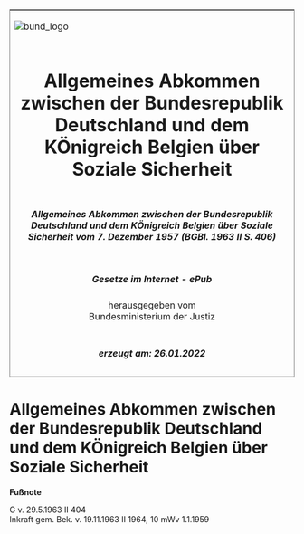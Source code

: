 <span id="DECKBLATT.html"></span>

<table border="0" frame="border" width="100%">

<tr valign="top">

<td align="left">

![bund\_logo](BfJ_2021_Web_de_de.gif)

</td>

<td align="right">

 

</td>

</tr>

<tr align="center" valign="middle">

<td colspan="2">

# Allgemeines Abkommen zwischen der Bundesrepublik Deutschland und dem KÖnigreich Belgien über Soziale Sicherheit

</td>

</tr>

<tr align="center" valign="middle">

<td colspan="2">

##### Allgemeines Abkommen zwischen der Bundesrepublik Deutschland und dem KÖnigreich Belgien über Soziale Sicherheit vom 7. Dezember 1957 (BGBl. 1963 II S. 406)

</td>

</tr>

<tr align="center" valign="middle">

<td colspan="2">

  
  

##### Gesetze im Internet - ePub  
  
herausgegeben vom  
Bundesministerium der Justiz

</td>

</tr>

<tr align="center" valign="bottom">

<td colspan="2">

  
  

##### erzeugt am: 26.01.2022

</td>

</tr>

</table>

<span id="BJNR204060963.html"></span>

# Allgemeines Abkommen zwischen der Bundesrepublik Deutschland und dem KÖnigreich Belgien über Soziale Sicherheit

<div>

  
**Fußnote**

<div class="jnhtml">

<div>

<div class="jurAbsatz">

G v. 29.5.1963 II 404  
Inkraft gem. Bek. v. 19.11.1963 II 1964, 10 mWv 1.1.1959

</div>

</div>

</div>

</div>
